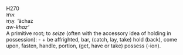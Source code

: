 <body>
  <p>H270<br>  אחז  <br> אָחַז  ‎  ‘âchaz  <br><i>aw-khaz‘ </i><br>A primitive root; to <i>seize</i> (often with the accessory idea of holding in possession): -  + be affrighted, bar, (catch, lay, take) hold (back), come upon, fasten, handle, portion, (get, have or take) possess (-ion).<br></p>
 </body>